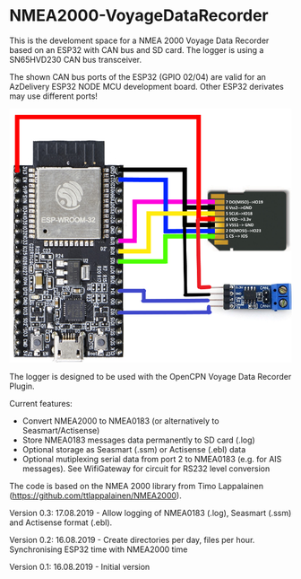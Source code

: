 # NMEA2000-VoyageDataRecorder

This is the develoment space for a NMEA 2000 Voyage Data Recorder based on an ESP32 with CAN bus and SD card.
The logger is using a SN65HVD230 CAN bus transceiver.

The shown CAN bus ports of the ESP32 (GPIO 02/04) are valid for an AzDelivery ESP32 NODE MCU development board. Other ESP32 derivates may use different ports!

![SD card pins](https://github.com/AK-Homberger/NMEA2000-VoyageDataRecorder/blob/master/ESP32-SD.png)

The logger is designed to be used with the OpenCPN Voyage Data Recorder Plugin.

Current features:

- Convert NMEA2000 to NMEA0183 (or alternatively to Seasmart/Actisense)
- Store NMEA0183 messages data permanently to SD card (.log)
- Optional storage as Seasmart (.ssm) or Actisense (.ebl) data
- Optional mutiplexing serial data from port 2 to NMEA0183 (e.g. for AIS messages). See WifiGateway for circuit for RS232 level conversion

The code is based on the NMEA 2000 library from Timo Lappalainen (https://github.com/ttlappalainen/NMEA2000).

Version 0.3: 17.08.2019 - Allow logging of NMEA0183 (.log), Seasmart (.ssm) and Actisense format (.ebl).

Version 0.2: 16.08.2019 - Create directories per day, files per hour. Synchronising ESP32 time with NMEA2000 time

Version 0.1: 16.08.2019 - Initial version


